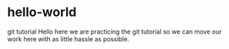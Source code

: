 # hello-world
git tutorial
Hello here we are practicing the git tutorial so we can move our work here with as little hassle as possible.
